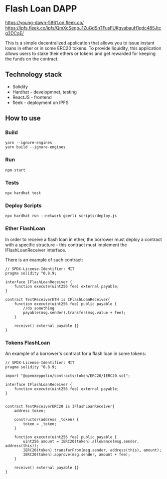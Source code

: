 # Flash Loan DAPP

https://young-dawn-5861.on.fleek.co/
https://ipfs.fleek.co/ipfs/QmXcSeqoJ1ZuGdSnTFusFUKgvabauH1qdc485Jtcg3DCqE/

This is a simple decentralized application that allows you to issue instant loans in ether or in some ERC20 tokens. To provide liquidity, this application allows users to stake their ethers or tokens and get rewarded for keeping the funds on the contract.

## Technology stack

* Solidity
* Hardhat - developmnet, testing
* ReactJS - frontend
* fleek - deployment on IPFS

## How to use

### Build
```
yarn --ignore-engines
yarn build --ignore-engines
```

### Run
```
npm start
```

### Tests
```
npx hardhat test
```

### Deploy Scripts
```
npx hardhat run --network goerli scripts/deploy.js
```

### Ether FlashLoan

In order to receive a flash loan in ether, the borrower must deploy a contract with a specific structure - this contract must implement the IFlashLoanReceiver interface.

There is an example of such contract:
```solidity=
// SPDX-License-Identifier: MIT
pragma solidity ^0.8.9;

interface IFlashLoanReceiver {
    function execute(uint256 fee) external payable;
}

contract TestReceiverETH is IFlashLoanReceiver{
    function execute(uint256 fee) public payable {
        //do something
        payable(msg.sender).transfer(msg.value + fee);
    }

    receive() external payable {}
}
```

### Tokens FlashLoan

An example of a borrower's contract for a flash loan in some tokens:
```solidity=
// SPDX-License-Identifier: MIT
pragma solidity ^0.8.9;

import "@openzeppelin/contracts/token/ERC20/IERC20.sol";

interface IFlashLoanReceiver {
    function execute(uint256 fee) external payable;
}


contract TestReceiverERC20 is IFlashLoanReceiver{
    address token;

    constructor(address _token) {
        token = _token;
    }

    function execute(uint256 fee) public payable {
        uint256 amount = IERC20(token).allowance(msg.sender, address(this));
        IERC20(token).transferFrom(msg.sender, address(this), amount);
        IERC20(token).approve(msg.sender, amount + fee);
    }

    receive() external payable {}
}
```

